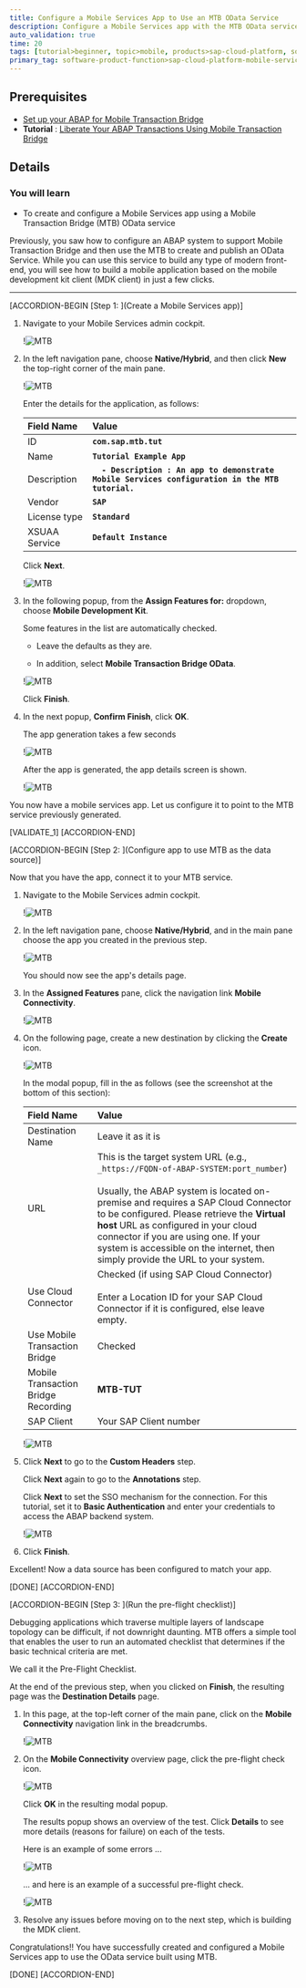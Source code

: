 ```yaml
---
title: Configure a Mobile Services App to Use an MTB OData Service
description: Configure a Mobile Services app with the MTB OData service and Destination.
auto_validation: true
time: 20
tags: [tutorial>beginner, topic>mobile, products>sap-cloud-platform, software-product-function>sap-cloud-platform-mobile-services]
primary_tag: software-product-function>sap-cloud-platform-mobile-services
---
```


## Prerequisites
- [Set up your ABAP for Mobile Transaction Bridge](https://help.sap.com/doc/f53c64b93e5140918d676b927a3cd65b/Cloud/en-US/docs-en/guides/getting-started/mtb/prerequisites.html)
- **Tutorial** : [Liberate Your ABAP Transactions Using Mobile Transaction Bridge](cp-mobile-mtb-rec)

## Details
### You will learn
- To create and configure a Mobile Services app using a Mobile Transaction Bridge (MTB) OData service

Previously, you saw how to configure an ABAP system to support Mobile Transaction Bridge and then use the MTB to create and publish an OData Service. While you can use this service to build any type of modern front-end, you will see how to build a mobile application based on the mobile development kit client (MDK client) in just a few clicks.

---

[ACCORDION-BEGIN [Step 1: ](Create a Mobile Services app)]

1. Navigate to your Mobile Services admin cockpit.

    !![MTB](00.png)

2. In the left navigation pane, choose **Native/Hybrid**, and then click **New** the top-right corner of the main pane.

    !![MTB](01.png)

    Enter the details for the application, as follows:


    |  Field Name     | Value
    |  :------------- | :-------------
    |  ID           | **`com.sap.mtb.tut`**
    |  Name           | **`Tutorial Example App`**
    |  Description    | **`  - Description : An app to demonstrate Mobile Services configuration in the MTB tutorial.`**
    |  Vendor          | **`SAP`**
    |  License type   | **`Standard`**
    |  XSUAA Service | **`Default Instance`**

    Click **Next**.

    !![MTB](02.png)

3. In the following popup, from the **Assign Features for:** dropdown, choose **Mobile Development Kit**.

    Some features in the list are automatically checked.

    - Leave the defaults as they are.

    - In addition, select **Mobile Transaction Bridge OData**.

    !![MTB](./rep_imgs/01.png)

    Click **Finish**.

4. In the next popup, **Confirm Finish**, click **OK**.

    The app generation takes a few seconds

    !![MTB](./rep_imgs/02.png)

    After the app is generated, the app details screen is shown.

    !![MTB](04.png)

You now have a mobile services app. Let us configure it to point to the MTB service previously generated.

[VALIDATE_1]
[ACCORDION-END]

[ACCORDION-BEGIN [Step 2: ](Configure app to use MTB as the data source)]

Now that you have the app, connect it to your MTB service.

1. Navigate to the Mobile Services admin cockpit.

    !![MTB](00.png)

2. In the left navigation pane, choose **Native/Hybrid**, and in the main pane choose the app you created in the previous step.

    !![MTB](05.png)

    You should now see the app's details page.

3. In the **Assigned Features** pane, click the navigation link **Mobile Connectivity**.

    !![MTB](06.png)

4. On the following page, create a new destination by clicking the **Create** icon.

    !![MTB](07.png)

    In the modal popup, fill in the as follows (see the screenshot at the bottom of this section):


    |  Field Name     | Value
    |  :------------- | :-------------
    |  Destination Name           | Leave it as it is
    |  URL           | This is the target system URL (e.g., `_https://FQDN-of-ABAP-SYSTEM:port_number`)<div>&nbsp;</div><div>Usually, the ABAP system is located on-premise and requires a SAP Cloud Connector to be configured. Please retrieve the **Virtual host** URL as configured in your cloud connector if you are using one. If your system is accessible on the internet, then simply provide the URL to your system.</div>
    |  Use Cloud Connector    | Checked (if using SAP Cloud Connector)<div>&nbsp;</div><div>Enter a Location ID for your SAP Cloud Connector if it is configured, else leave empty.</div>
    |  Use Mobile Transaction Bridge          | Checked
    |  Mobile Transaction Bridge Recording   | **MTB-TUT**
    |  SAP Client | Your SAP Client number

    !![MTB](08.png)

5. Click **Next** to go to the **Custom Headers** step.

    Click **Next** again to go to the **Annotations** step.

    Click **Next** to set the SSO mechanism for the connection. For this tutorial, set it to **Basic Authentication** and enter your credentials to access the ABAP backend system.

    !![MTB](09.png)

6. Click **Finish**.

Excellent! Now a data source has been configured to match your app.


[DONE]
[ACCORDION-END]

[ACCORDION-BEGIN [Step 3: ](Run the pre-flight checklist)]

Debugging applications which traverse multiple layers of landscape topology can be difficult, if not downright daunting. MTB offers a simple tool that enables the user to run an automated checklist that determines if the basic technical criteria are met.

We call it the Pre-Flight Checklist.

At the end of the previous step, when you clicked on **Finish**, the resulting page was the **Destination Details** page.

1. In this page, at the top-left corner of the main pane, click on the **Mobile Connectivity** navigation link in the breadcrumbs.

    !![MTB](10.png)

2. On the **Mobile Connectivity** overview page, click the pre-flight check icon.

    !![MTB](11.png)

    Click **OK** in the resulting modal popup.

    The results popup shows an overview of the test. Click **Details** to see more details (reasons for failure) on each of the tests.

    Here is an example of some errors ...

    !![MTB](12.png)

    ... and here is an example of a successful pre-flight check.

    !![MTB](./rep_imgs/03.png)

3. Resolve any issues before moving on to the next step, which is building the MDK client.

Congratulations!! You have successfully created and configured a Mobile Services app to use the OData service built using MTB.

[DONE]
[ACCORDION-END]
